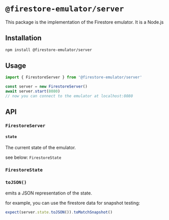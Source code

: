 # `@firestore-emulator/server`

This package is the implementation of the Firestore emulator. It is a Node.js

## Installation

```sh
npm install @firestore-emulator/server
```

## Usage

```ts
import { FirestoreServer } from '@firestore-emulator/server'

const server = new FirestoreServer()
await server.start(8080)
// now you can connect to the emulator at localhost:8080
```

## API

### `FirestoreServer`

#### `state`

The current state of the emulator.

see below: `FirestoreState`

### `FirestoreState`

### `toJSON()`

emits a JSON representation of the state.

for example, you can use the firestore data for snapshot testing:

```ts
expect(server.state.toJSON()).toMatchSnapshot()
```
